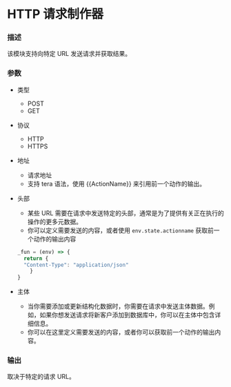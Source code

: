 # HTTP 请求制作器

### 描述

该模块支持向特定 URL 发送请求并获取结果。

### 参数
- 类型
	- POST
	- GET
- 协议
	- HTTP
	- HTTPS
- 地址
	- 请求地址
	- 支持 tera 语法，使用 {{ActionName}} 来引用前一个动作的输出。
- 头部
	- 某些 URL 需要在请求中发送特定的头部，通常是为了提供有关正在执行的操作的更多元数据。
	- 你可以定义需要发送的内容，或者使用 `env.state.actionname` 获取前一个动作的输出内容

	```javascript
	_fun = (env) => {
	  return {
	  "Content-Type": "application/json"
	    }
    }
	```
- 主体
	- 当你需要添加或更新结构化数据时，你需要在请求中发送主体数据。例如，如果你想发送请求将新客户添加到数据库中，你可以在主体中包含详细信息。
	- 你可以在这里定义需要发送的内容，或者你可以获取前一个动作的输出内容。

### 输出
取决于特定的请求 URL。